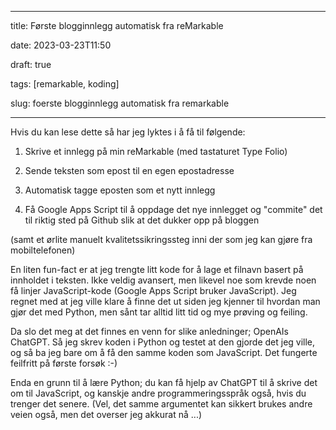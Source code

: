  

---

title: Første blogginnlegg automatisk fra reMarkable

date: 2023-03-23T11:50

draft: true

tags: [remarkable, koding]

slug: foerste blogginnlegg automatisk fra remarkable

---

Hvis du kan lese dette så har jeg lyktes i å få til følgende:

1. Skrive et innlegg på min reMarkable (med tastaturet Type Folio)

2. Sende teksten som epost til en egen epostadresse

3. Automatisk tagge eposten som et nytt innlegg

4. Få Google Apps Script til å oppdage det nye innlegget og "commite" det 
til riktig sted på Github slik at det dukker opp på bloggen

(samt et ørlite manuelt kvalitetssikringssteg inni der som jeg kan gjøre 
fra mobiltelefonen)

En liten fun-fact er at jeg trengte litt kode for å lage et filnavn basert 
på innholdet i teksten. Ikke veldig avansert, men likevel noe som krevde 
noen få linjer JavaScript-kode (Google Apps Script bruker JavaScript). Jeg 
regnet med at jeg ville klare å finne det ut siden jeg kjenner til hvordan 
man gjør det med Python, men sånt tar alltid litt tid og mye prøving og 
feiling.

Da slo det meg at det finnes en venn for slike anledninger; OpenAIs 
ChatGPT. Så jeg skrev koden i Python og testet at den gjorde det jeg ville, 
og så ba jeg bare om å få den samme koden som JavaScript. Det fungerte 
feilfritt på første forsøk :-)

Enda en grunn til å lære Python; du kan få hjelp av ChatGPT til å skrive 
det om til JavaScript, og kanskje andre programmeringsspråk også, hvis du 
trenger det senere. (Vel, det samme argumentet kan sikkert brukes andre 
veien også, men det overser jeg akkurat nå ...)

